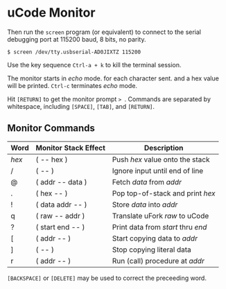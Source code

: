 # uCode Monitor

Then run the `screen` program (or equivalent)
to connect to the serial debugging port
at 115200 baud, 8 bits, no parity.

    $ screen /dev/tty.usbserial-AD0JIXTZ 115200

Use the key sequence `Ctrl-a + k` to kill the terminal session.

The monitor starts in _echo_ mode.
for each character sent.
and a hex value will be printed.
`Ctrl-c` terminates _echo_ mode.

Hit `[RETURN]` to get the monitor prompt `> `.
Commands are separated by whitespace,
including `[SPACE]`, `[TAB]`, and `[RETURN]`.

## Monitor Commands

Word    | Monitor Stack Effect      | Description
--------|---------------------------|-----------------------------------
_hex_   | ( -- hex )                | Push _hex_ value onto the stack
/       | ( -- )                    | Ignore input until end of line
@       | ( addr -- data )          | Fetch _data_ from _addr_
.       | ( hex -- )                | Pop top-of-stack and print _hex_
!       | ( data addr -- )          | Store _data_ into _addr_
q       | ( raw -- addr )           | Translate uFork _raw_ to uCode
?       | ( start end -- )          | Print data from _start_ thru _end_
[       | ( addr -- )               | Start copying data to _addr_
]       | ( -- )                    | Stop copying literal data
r       | ( addr -- )               | Run (call) procedure at _addr_

`[BACKSPACE]` or `[DELETE]` may be used
to correct the preceeding word.
